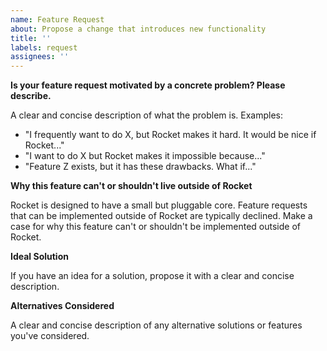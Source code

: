 ```yaml
---
name: Feature Request
about: Propose a change that introduces new functionality
title: ''
labels: request
assignees: ''
---
```


**Is your feature request motivated by a concrete problem? Please describe.**

A clear and concise description of what the problem is. Examples:

- "I frequently want to do X, but Rocket makes it hard. It would be nice if Rocket..."
- "I want to do X but Rocket makes it impossible because..."
- "Feature Z exists, but it has these drawbacks. What if..."

**Why this feature can't or shouldn't live outside of Rocket**

Rocket is designed to have a small but pluggable core. Feature requests that can be implemented outside of Rocket are typically declined. Make a case for why this feature can't or shouldn't be implemented outside of Rocket.

**Ideal Solution**

If you have an idea for a solution, propose it with a clear and concise description.

**Alternatives Considered**

A clear and concise description of any alternative solutions or features you've considered.
